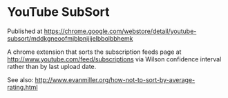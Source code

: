 YouTube SubSort
=============
Published at https://chrome.google.com/webstore/detail/youtube-subsort/mddkgneoofmjblpnijijelbbolbbhemk

A chrome extension that sorts the subscription feeds page at http://www.youtube.com/feed/subscriptions via Wilson confidence interval rather than by last upload date.

See also:
http://www.evanmiller.org/how-not-to-sort-by-average-rating.html
